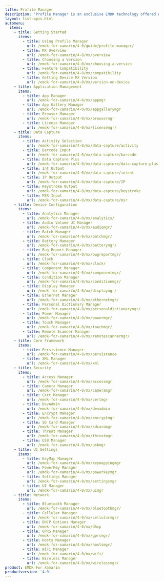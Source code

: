 ```yaml
---
title: Profile Manager
description: 'Profile Manager is an exclusive EMDK technology offered within your IDE, providing a GUI based development tool. This allows you to write fewer lines of code resulting in reduced development time, effort and errors.'
layout: list-apis.html
automenu:
  items:
    - title: Getting Started
      items:
        - title: Using Profile Manager
          url: /emdk-for-xamarin/4-0/guide/profile-manager/
        - title: MX Overview
          url: /emdk-for-xamarin/4-0/mx/overview
        - title: Choosing a Version
          url: /emdk-for-xamarin/4-0/mx/choosing-a-version
        - title: Feature Compatibility
          url: /emdk-for-xamarin/4-0/mx/compatibility
        - title: Getting Device MX Version
          url: /emdk-for-xamarin/4-0/mx/version-on-device
    - title: Application Management
      items:
        - title: App Manager
          url: /emdk-for-xamarin/4-0/mx/appmgr
        - title: App Gallery Manager
          url: /emdk-for-xamarin/4-0/mx/appgallerymgr
        - title: Browser Manager
          url: /emdk-for-xamarin/4-0/mx/browsermgr
        - title: License Manager
          url: /emdk-for-xamarin/4-0/mx/licensemgr/
    - title: Data Capture
      items:
        - title: Activity Selection
          url: /emdk-for-xamarin/4-0/mx/data-capture/activity
        - title: Barcode Input
          url: /emdk-for-xamarin/4-0/mx/data-capture/barcode
        - title: Data Capture Plus
          url: /emdk-for-xamarin/4-0/mx/data-capture/data-capture-plus
        - title: Int Output
          url: /emdk-for-xamarin/4-0/mx/data-capture/intent
        - title: IP Output
          url: /emdk-for-xamarin/4-0/mx/data-capture/IP
        - title: Keystroke Output
          url: /emdk-for-xamarin/4-0/mx/data-capture/keystroke
        - title: MSR Input
          url: /emdk-for-xamarin/4-0/mx/data-capture/msr
    - title: Device Configuration
      items:
        - title: Analytics Manager
          url: /emdk-for-xamarin/4-0/mx/analytics/
        - title: Audio Volume UI Manager
          url: /emdk-for-xamarin/4-0/mx/audiomgr/
        - title: Batch Manager
          url: /emdk-for-xamarin/4-0/mx/batchmgr/
        - title: Battery Manager
          url: /emdk-for-xamarin/4-0/mx/batterymgr/
        - title: Bug Report Manager
          url: /emdk-for-xamarin/4-0/mx/bugreportmgr/
        - title: Clock
          url: /emdk-for-xamarin/4-0/mx/clock/
        - title: Component Manager
          url: /emdk-for-xamarin/4-0/mx/componentmgr/
        - title: Condition Manager
          url: /emdk-for-xamarin/4-0/mx/conditionmgr/
        - title: Display Manager
          url: /emdk-for-xamarin/4-0/mx/displaymgr/
        - title: Ethernet Manager
          url: /emdk-for-xamarin/4-0/mx/ethernetmgr/
        - title: Personal Dictionary Manager
          url: /emdk-for-xamarin/4-0/mx/personaldictionarymgr/
        - title: Power Manager
          url: /emdk-for-xamarin/4-0/mx/powermgr/
        - title: Touch Manager
          url: /emdk-for-xamarin/4-0/mx/touchmgr/
        - title: Remote Scanner Manager
          url: /emdk-for-xamarin/4-0/mx/remotescannermgr/
    - title: Core Framework
      items:
        - title: Persistence Manager
          url: /emdk-for-xamarin/4-0/mx/persistence
        - title: XML Manager
          url: /emdk-for-xamarin/4-0/mx/xml
    - title: Security
      items:
        - title: Access Manager
          url: /emdk-for-xamarin/4-0/mx/accessmgr
        - title: Camera Manager
          url: /emdk-for-xamarin/4-0/mx/cameramgr
        - title: Cert Manager
          url: /emdk-for-xamarin/4-0/mx/certmgr
        - title: DevAdmin
          url: /emdk-for-xamarin/4-0/mx/devadmin
        - title: Encrypt Manager
          url: /emdk-for-xamarin/4-0/mx/encryptmgr
        - title: SD Card Manager
          url: /emdk-for-xamarin/4-0/mx/sdcardmgr
        - title: Threat Manager
          url: /emdk-for-xamarin/4-0/mx/threatmgr
        - title: USB Manager
          url: /emdk-for-xamarin/4-0/mx/usbmgr
    - title: UI Settings
      items:
        - title: KeyMap Manager
          url: /emdk-for-xamarin/4-0/mx/keymappingmgr
        - title: PowerKey Manager
          url: /emdk-for-xamarin/4-0/mx/powerkeymgr
        - title: Settings Manager
          url: /emdk-for-xamarin/4-0/mx/settingsmgr
        - title: UI Manager
          url: /emdk-for-xamarin/4-0/mx/uimgr
    - title: Network
      items:
        - title: Bluetooth Manager
          url: /emdk-for-xamarin/4-0/mx/bluetoothmgr/
        - title: Cellular Manager
          url: /emdk-for-xamarin/4-0/mx/cellularmgr/
        - title: DHCP Options Manager
          url: /emdk-for-xamarin/4-0/mx/dhcp
        - title: GPRS Manager
          url: /emdk-for-xamarin/4-0/mx/gprsmgr/
        - title: Hosts Manager
          url: /emdk-for-xamarin/4-0/mx/hostsmgr/
        - title: WiFi Manager
          url: /emdk-for-xamarin/4-0/mx/wifi/
        - title: Wireless Manager
          url: /emdk-for-xamarin/4-0/mx/wirelessmgr/
product: EMDK For Xamarin
productversion: '4.0'
---
```















